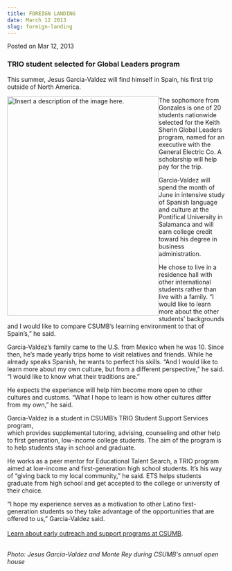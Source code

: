 ```yaml
---
title: FOREIGN LANDING
date: March 12 2013
slug: foreign-landing
---
```


 



<span class="date">Posted on Mar 12, 2013    </span>
<h3>TRIO student selected for Global Leaders program</h3>
<p>This summer, Jesus Garcia-Valdez will find himself in Spain, his
first trip outside of North America.</p>
<p><img alt="Insert a description of the image here." src="https://news.csumb.edu/sites/default/files/65/attachments/news/images/jesus_garcia-valdez.jpg" style="float:left; width:350px; height:505px">The sophomore from
Gonzales is one of 20 students nationwide selected for the Keith
Sherin Global Leaders program, named for an executive with the
General Electric Co. A scholarship will help pay for the trip.</img></p>
<p>Garcia-Valdez will spend the month of June in intensive study of
Spanish language and culture at the Pontifical University in
Salamanca and will earn college credit toward his degree in
business administration.</p>
<p>He chose to live in a residence hall with other international
students rather than live with a family. &#x201C;I would like to learn
more about the other students&#x2019; backgrounds and I would like to
compare CSUMB&#x2019;s learning environment to that of Spain&#x2019;s,&#x201D; he
said.</p>
<p>Garcia-Valdez&#x2019;s family came to the U.S. from Mexico when he was
10. Since then, he&#x2019;s made yearly trips home to visit relatives and
friends. While he already speaks Spanish, he wants to perfect his
skills. &#x201C;And I would like to learn more about my own culture, but
from a different perspective,&#x201D; he said. &#x201C;I would like to know what
their traditions are.&#x201D;</p>
<p>He expects the experience will help him become more open to
other cultures and customs. &#x201C;What I hope to learn is how other
cultures differ from my own,&#x201D; he said.</p>
<p>Garcia-Valdez is a student in CSUMB&#x2019;s TRIO Student Support
Services program,<br>
which provides supplemental tutoring, advising, counseling and
other help to first generation, low-income college students. The
aim of the program is to help students stay in school and
graduate.</br></p>
<p>He works as a peer mentor for Educational Talent Search, a TRIO
program aimed at low-income and first-generation high school
students. It&#x2019;s his way of &#x201C;giving back to my local community,&#x201D; he
said. ETS helps students graduate from high school and get accepted
to the college or university of their choice.</p>
<p>&#x201C;I hope my experience serves as a motivation to other Latino
first-generation students so they take advantage of the
opportunities that are offered to us,&#x201D; Garcia-Valdez said.<br>
<br>
<a href="https://eosp.csumb.edu/our-programs-0" rel="nofollow">Learn
about early outreach and support programs at CSUMB</a>.</br></br></p>
<p class="small"><em>Photo: Jesus Garcia-Valdez and Monte Rey
during CSUMB&apos;s annual open house</em></p>





```
